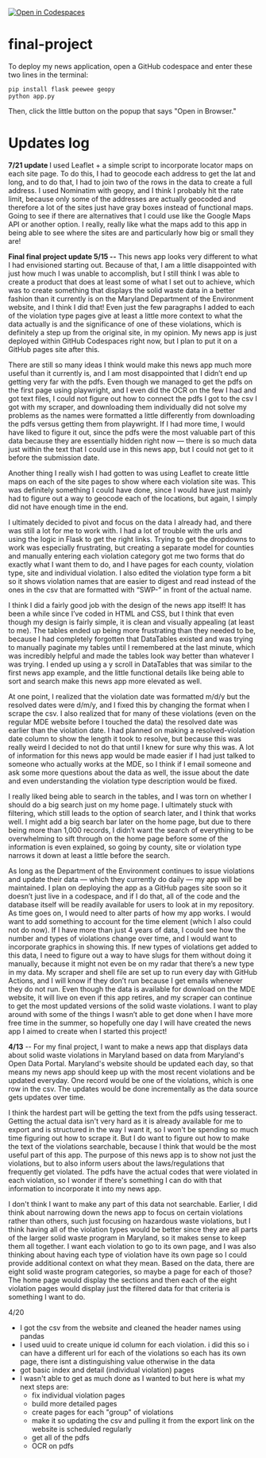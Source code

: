 [![Open in Codespaces](https://classroom.github.com/assets/launch-codespace-7f7980b617ed060a017424585567c406b6ee15c891e84e1186181d67ecf80aa0.svg)](https://classroom.github.com/open-in-codespaces?assignment_repo_id=14703123)
# final-project

To deploy my news application, open a GitHub codespace and enter these two lines in the terminal:

```
pip install flask peewee geopy
python app.py
```

Then, click the little button on the popup that says "Open in Browser."
# Updates log
<b>7/21 update </b>
I used Leaflet + a simple script to incorporate locator maps on each site page. To do this, I had to geocode each address to get the lat and long, and to do that, I had to join two of the rows in the data to create a full address. I used Nominatim with geopy, and I think I probably hit the rate limit, because only some of the addresses are actually geocoded and therefore a lot of the sites just have gray boxes instead of functional maps. Going to see if there are alternatives that I could use like the Google Maps API or another option. I really, really like what the maps add to this app in being able to see where the sites are and particularly how big or small they are! 

<b>Final final project update 5/15 --</b>
This news app looks very different to what I had envisioned starting out. Because of that, I am a little disappointed with just how much I was unable to accomplish, but I still think I was able to create a product that does at least some of what I set out to achieve, which was to create something that displays the solid waste data in a better fashion than it currently is on the Maryland Department of the Environment website, and I think I did that! Even just the few paragraphs I added to each of the violation type pages give at least a little more context to what the data actually is and the significance of one of these violations, which is definitely a step up from the original site, in my opinion. My news app is just deployed within GitHub Codespaces right now, but I plan to put it on a GitHub pages site after this.

There are still so many ideas I think would make this news app much more useful than it currently is, and I am most disappointed that I didn’t end up getting very far with the pdfs. Even though we managed to get the pdfs on the first page using playwright, and I even did the OCR on the few I had and got text files, I could not figure out how to connect the pdfs I got to the csv I got with my scraper, and downloading them individually did not solve my problems as the names were formatted a little differently from downloading the pdfs versus getting them from playwright. If I had more time, I would have liked to figure it out, since the pdfs were the most valuable part of this data because they are essentially hidden right now — there is so much data just within the text that I could use in this news app, but I could not get to it before the submission date.

Another thing I really wish I had gotten to was using Leaflet to create little maps on each of the site pages to show where each violation site was. This was definitely something I could have done, since I would have just mainly had to figure out a way to geocode each of the locations, but again, I simply did not have enough time in the end.

I ultimately decided to pivot and focus on the data I already had, and there was still a lot for me to work with. I had a lot of trouble with the urls and using the logic in Flask to get the right links. Trying to get the dropdowns to work was especially frustrating, but creating a separate model for counties and manually entering each violation category got me two forms that do exactly what I want them to do, and I have pages for each county, violation type, site and individual violation. I also edited the violation type form a bit so it shows violation names that are easier to digest and read instead of the ones in the csv that are formatted with “SWP-” in front of the actual name. 

I think I did a fairly good job with the design of the news app itself! It has been a while since I’ve coded in HTML and CSS, but I think that even though my design is fairly simple, it is clean and visually appealing (at least to me). The tables ended up being more frustrating than they needed to be, because I had completely forgotten that DataTables existed and was trying to manually paginate my tables until I remembered at the last minute, which was incredibly helpful and made the tables look way better than whatever I was trying. I ended up using a y scroll in DataTables that was similar to the first news app example, and the little functional details like being able to sort and search make this news app more elevated as well. 

At one point, I realized that the violation date was formatted m/d/y but the resolved dates were d/m/y, and I fixed this by changing the format when I scrape the csv. I also realized that for many of these violations (even on the regular MDE website before I touched the data) the resolved date was earlier than the violation date. I had planned on making a resolved-violation date column to show the length it took to resolve, but because this was really weird I decided to not do that until I knew for sure why this was. A lot of information for this news app would be made easier if I had just talked to someone who actually works at the MDE, so I think if I email someone and ask some more questions about the data as well, the issue about the date and even understanding the violation type description would be fixed.

I really liked being able to search in the tables, and I was torn on whether I should do a big search just on my home page. I ultimately stuck with filtering, which still leads to the option of search later, and I think that works well. I might add a big search bar later on the home page, but due to there being more than 1,000 records, I didn’t want the search of everything to be overwhelming to sift through on the home page before some of the information is even explained, so going by county, site or violation type narrows it down at least a little before the search.

As long as the Department of the Environment continues to issue violations and update their data — which they currently do daily — my app will be maintained. I plan on deploying the app as a GitHub pages site soon so it doesn’t just live in a codespace, and if I do that, all of the code and the database itself will be readily available for users to look at in my repository. As time goes on, I would need to alter parts of how my app works. I would want to add something to account for the time element (which I also could not do now). If I have more than just 4 years of data, I could see how the number and types of violations change over time, and I would want to incorporate graphics in showing this. If new types of violations get added to this data, I need to figure out a way to have slugs for them without doing it manually, because it might not even be on my radar that there’s a new type in my data. My scraper and shell file are set up to run every day with GitHub Actions, and I will know if they don’t run because I get emails whenever they do not run. Even though the data is available for download on the MDE website, it will live on even if this app retires, and my scraper can continue to get the most updated versions of the solid waste violations. I want to play around with some of the things I wasn’t able to get done when I have more free time in the summer, so hopefully one day I will have created the news app I aimed to create when I started this project!




<strong>4/13</strong> --
For my final project, I want to make a news app that displays data about solid waste violations in Maryland based on data from Maryland's Open Data Portal. Maryland's website should be updated each day, so that means my news app should keep up with the most recent violations and be updated everyday. One record would be one of the violations, which is one row in the csv. The updates would be done incrementally as the data source gets updates over time.

I think the hardest part will be getting the text from the pdfs using tesseract. Getting the actual data isn't very hard as it is already available for me to export and is structured in the way I want it, so I won't be spending so much time figuring out how to scrape it. But I do want to figure out how to make the text of the violations searchable, because I think that would be the most useful part of this app. The purpose of this news app is to show not just the violations, but to also inform users about the laws/regulations that frequently get violated. The pdfs have the actual codes that were violated in each violation, so I wonder if there's something I can do with that information to incorporate it into my news app.

I don't think I want to make any part of this data not searchable. Earlier, I did think about narrowing down the news app to focus on certain violations rather than others, such just focusing on hazardous waste violations, but I think having all of the violation types would be better since they are all parts of the larger solid waste program in Maryland, so it makes sense to keep them all together. I want each violation to go to its own page, and I was also thinking about having each type of violation have its own page so I could provide additional context on what they mean. Based on the data, there are eight solid waste program categories, so maybe a page for each of those? The home page would display the sections and then each of the eight violation pages would display just the filtered data for that criteria is something I want to do. 

4/20 
* I got the csv from the website and cleaned the header names using pandas
* I used uuid to create unique id column for each violation. i did this so i can have a different url for each of the violations so each has its own page, there isnt a distinguishing value otherwise in the data
* got basic index and detail (individual violation) pages
* I wasn't able to get as much done as I wanted to but here is what my next steps are:
    * fix individual violation pages
    * build more detailed pages
    * create pages for each "group" of violations
    * make it so updating the csv and pulling it from the export link on the website is scheduled regularly
    * get all of the pdfs
    * OCR on pdfs
